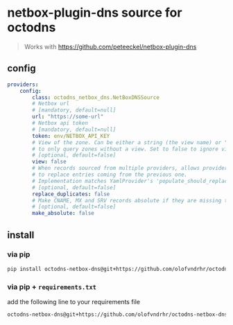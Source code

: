 # netbox-plugin-dns source for octodns

> Works with https://github.com/peteeckel/netbox-plugin-dns

## config

```yml
providers:
    config:
        class: octodns_netbox_dns.NetBoxDNSSource
        # Netbox url
        # [mandatory, default=null]
        url: "https://some-url"
        # Netbox api token
        # [mandatory, default=null]
        token: env/NETBOX_API_KEY
        # View of the zone. Can be either a string (the view name) or "null"
        # to only query zones without a view. Set to false to ignore views
        # [optional, default=false]
        view: false
        # When records sourced from multiple providers, allows provider
        # to replace entries coming from the previous one.
        # Implementation matches YamlProvider's 'populate_should_replace'
        # [optional, default=false]
        replace_duplicates: false
        # Make CNAME, MX and SRV records absolute if they are missing the trailing "."
        # [optional, default=false]
        make_absolute: false
```

## install

### via pip

```bash
pip install octodns-netbox-dns@git+https://github.com/olofvndrhr/octodns-netbox-dns.git@main
```

### via pip + `requirements.txt`

add the following line to your requirements file

```bash
octodns-netbox-dns@git+https://github.com/olofvndrhr/octodns-netbox-dns.git@main
```
